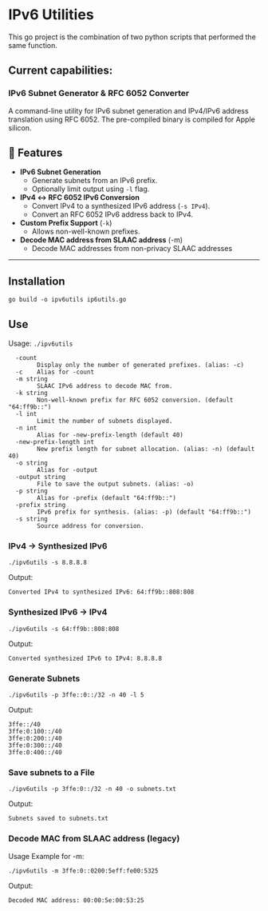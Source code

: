 # IPv6 Utilities
This go project is the combination of two python scripts that performed the same function.

## Current capabilities: 
### IPv6 Subnet Generator & RFC 6052 Converter

A command-line utility for IPv6 subnet generation and IPv4/IPv6 address translation using RFC 6052.
The pre-compiled binary is compiled for Apple silicon.

## 🚀 Features
- **IPv6 Subnet Generation**  
  - Generate subnets from an IPv6 prefix.  
  - Optionally limit output using `-l` flag.
- **IPv4 ↔ RFC 6052 IPv6 Conversion**  
  - Convert IPv4 to a synthesized IPv6 address (`-s IPv4`).  
  - Convert an RFC 6052 IPv6 address back to IPv4.  
- **Custom Prefix Support** (`-k`)  
  - Allows non-well-known prefixes.
- **Decode MAC address from SLAAC address** (-m)
  - Decode MAC addresses from non-privacy SLAAC addresses
---

## Installation

`go build -o ipv6utils ip6utils.go`

## Use

Usage:
`./ipv6utils`
```
  -count
    	Display only the number of generated prefixes. (alias: -c)
  -c	Alias for -count
  -m string
    	SLAAC IPv6 address to decode MAC from.
  -k string
    	Non-well-known prefix for RFC 6052 conversion. (default "64:ff9b::")
  -l int
    	Limit the number of subnets displayed.
  -n int
    	Alias for -new-prefix-length (default 40)
  -new-prefix-length int
    	New prefix length for subnet allocation. (alias: -n) (default 40)
  -o string
    	Alias for -output
  -output string
    	File to save the output subnets. (alias: -o)
  -p string
    	Alias for -prefix (default "64:ff9b::")
  -prefix string
    	IPv6 prefix for synthesis. (alias: -p) (default "64:ff9b::")
  -s string
    	Source address for conversion.
```

### IPv4 → Synthesized IPv6

`./ipv6utils -s 8.8.8.8`

Output: 

`Converted IPv4 to synthesized IPv6: 64:ff9b::808:808`

### Synthesized IPv6 → IPv4

`./ipv6utils -s 64:ff9b::808:808`

Output:

`Converted synthesized IPv6 to IPv4: 8.8.8.8`

### Generate Subnets

`./ipv6utils -p 3ffe::0::/32 -n 40 -l 5`

Output:

```
3ffe::/40
3ffe:0:100::/40
3ffe:0:200::/40
3ffe:0:300::/40
3ffe:0:400::/40
```

### Save subnets to a File

`./ipv6utils -p 3ffe:0::/32 -n 40 -o subnets.txt`

Output: 

`Subnets saved to subnets.txt`

### Decode MAC from SLAAC address (legacy)

Usage Example for -m:

`./ipv6utils -m 3ffe:0::0200:5eff:fe00:5325`

Output: 

`Decoded MAC address: 00:00:5e:00:53:25`

